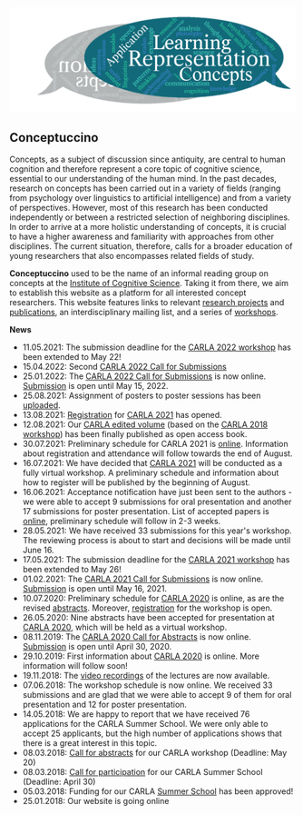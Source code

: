 ![wordcloud](/files/pictures/wordcloud_final.png)

## Conceptuccino

Concepts, as a subject of discussion since antiquity, are central to human cognition and therefore represent a core topic of cognitive science, essential to our understanding of the human mind. In the past decades, research on concepts has been carried out in a variety of fields (ranging from psychology over linguistics to artificial intelligence) and from a variety of perspectives. However, most of this research has been conducted independently or between a restricted selection of neighboring disciplines. In order to arrive at a more holistic understanding of concepts, it is crucial to have a higher awareness and familiarity with approaches from other disciplines. The current situation, therefore, calls for a broader education of young researchers that also encompasses related fields of study.

**Conceptuccino** used to be the name of an informal reading group on concepts at the [Institute of Cognitive Science](https://www.ikw.uni-osnabrueck.de/en/home.html). Taking it from there, we aim to establish this website as a platform for all interested concept researchers. This website features links to relevant [research projects](concept_research/research_projects.md) and [publications](concept_research/literature.md), an interdisciplinary mailing list, and a series of [workshops](carla_workshop/the_workshop_series.md).

**News**
- 11.05.2021: The submission deadline for the [CARLA 2022 workshop](carla_workshop/carla_2022.md) has been extended to May 22!
- 15.04.2022: Second [CARLA 2022 Call for Submissions](carla_workshop/carla_2022.md)
- 25.01.2022: The [CARLA 2022 Call for Submissions](carla_workshop/carla_2022.md) is now online. [Submission](https://easychair.org/my/conference?conf=carla2022) is open until May 15, 2022. 
- 25.08.2021: Assignment of posters to poster sessions has been [uploaded](carla_workshop/carla_2021.md).
- 13.08.2021: [Registration](https://summerofknowledge.inf.unibz.it/registration-bosk-2021/) for [CARLA 2021](carla_workshop/carla_2021.md) has opened.
- 12.08.2021: Our [CARLA edited volume](https://link.springer.com/book/10.1007/978-3-030-69823-2) (based on the [CARLA 2018 workshop](carla_workshop/carla_2018.md)) has been finally published as open access book.
- 30.07.2021: Preliminary schedule for CARLA 2021 is [online](carla_workshop/carla_2021.md). Information about registration and attendance will follow towards the end of August.
- 16.07.2021: We have decided that [CARLA 2021](carla_workshop/carla_2021.md) will be conducted as a fully virtual workshop. A preliminary schedule and information about how to register will be published by the beginning of August.
- 16.06.2021: Acceptance notification have just been sent to the authors - we were able to accept 9 submissions for oral presentation and another 17 submissions for poster presentation. List of accepted papers is [online](carla_workshop/carla_2021.md), preliminary schedule will follow in 2-3 weeks.
- 28.05.2021: We have received 33 submissions for this year's workshop. The reviewing process is about to start and decisions will be made until June 16.
- 17.05.2021: The submission deadline for the [CARLA 2021 workshop](carla_workshop/carla_2021.md) has been extended to May 26!
- 01.02.2021: The [CARLA 2021 Call for Submissions](carla_workshop/carla_2021.md) is now online. [Submission](https://easychair.org/conferences/?conf=carla2021) is open until May 16, 2021.
- 10.07.2020: Preliminary schedule for [CARLA 2020](carla_workshop/carla_2020.md) is online, as are the revised [abstracts](https://openreview.net/group?id=conceptuccino.uni-osnabrueck.de/CARLA/2020/Workshop). Moreover, [registration](https://summerofknowledge.inf.unibz.it/registration/) for the workshop is open.
- 26.05.2020: Nine abstracts have been accepted for presentation at [CARLA 2020](carla_workshop/carla_2020.md), which will be held as a virtual workshop.
- 08.11.2019: The [CARLA 2020 Call for Abstracts](carla_workshop/carla_2020.md) is now online. [Submission](https://openreview.net/group?id=conceptuccino.uni-osnabrueck.de/CARLA/2020/Workshop) is open until April 30, 2020.
- 29.10.2019: First information about [CARLA 2020](carla_workshop/carla_2020.md) is online. More information will follow soon!
- 19.11.2018: The [video recordings](carla_summer_school/video_recordings.md) of the lectures are now available.
- 07.06.2018: The workshop schedule is now online. We received 33 submissions and are glad that we were able to accept 9 of them for oral presentation and 12 for poster presentation.
- 14.05.2018: We are happy to report that we have received 76 applications for the CARLA Summer School. We were only able to accept 25 applicants, but the high number of applications shows that there is a great interest in this topic.
- 08.03.2018: [Call for abstracts](carla_workshop/carla_2018.md) for our CARLA workshop (Deadline: May 20)
- 08.03.2018: [Call for participation](carla_summer_school/call_for_participation.md) for our CARLA Summer School (Deadline: April 30)
- 05.03.2018: Funding for our CARLA [Summer School](carla_summer_school/overview.md) has been approved!
- 25.01.2018: Our website is going online
